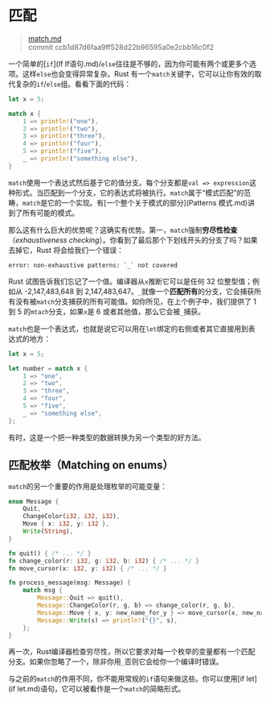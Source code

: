 # 匹配

> [match.md](https://github.com/rust-lang/book/blob/master/first-edition/src/match.md)
> <br>
> commit ccb1d87d6faa9ff528d22b96595a0e2cbb16c0f2

一个简单的[`if`](If If语句.md)/`else`往往是不够的，因为你可能有两个或更多个选项。这样`else`也会变得异常复杂。Rust 有一个`match`关键字，它可以让你有效的取代复杂的`if`/`else`组。看看下面的代码：

```rust
let x = 5;

match x {
    1 => println!("one"),
    2 => println!("two"),
    3 => println!("three"),
    4 => println!("four"),
    5 => println!("five"),
    _ => println!("something else"),
}
```

`match`使用一个表达式然后基于它的值分支。每个分支都是`val => expression`这种形式。当匹配到一个分支，它的表达式将被执行。`match`属于“模式匹配”的范畴，`match`是它的一个实现。有[一个整个关于模式的部分](Patterns 模式.md)讲到了所有可能的模式。

那么这有什么巨大的优势呢？这确实有优势。第一，`match`强制**穷尽性检查**（*exhaustiveness checking*）。你看到了最后那个下划线开头的分支了吗？如果去掉它，Rust 将会给我们一个错误：

```text
error: non-exhaustive patterns: `_` not covered
```

Rust 试图告诉我们忘记了一个值。编译器从`x`推断它可以是任何 32 位整型值；例如从 -2,147,483,648 到 2,147,483,647。`_`就像一个**匹配所有**的分支，它会捕获所有没有被`match`分支捕获的所有可能值。如你所见，在上个例子中，我们提供了 1 到 5 的`mtach`分支，如果`x`是 6 或者其他值，那么它会被`_`捕获。

`match`也是一个表达式，也就是说它可以用在`let`绑定的右侧或者其它直接用到表达式的地方：

```rust
let x = 5;

let number = match x {
    1 => "one",
    2 => "two",
    3 => "three",
    4 => "four",
    5 => "five",
    _ => "something else",
};
```

有时，这是一个把一种类型的数据转换为另一个类型的好方法。

## 匹配枚举（Matching on enums）

`match`的另一个重要的作用是处理枚举的可能变量：

```rust
enum Message {
    Quit,
    ChangeColor(i32, i32, i32),
    Move { x: i32, y: i32 },
    Write(String),
}

fn quit() { /* ... */ }
fn change_color(r: i32, g: i32, b: i32) { /* ... */ }
fn move_cursor(x: i32, y: i32) { /* ... */ }

fn process_message(msg: Message) {
    match msg {
        Message::Quit => quit(),
        Message::ChangeColor(r, g, b) => change_color(r, g, b),
        Message::Move { x, y: new_name_for_y } => move_cursor(x, new_name_for_y),
        Message::Write(s) => println!("{}", s),
    };
}
```

再一次，Rust编译器检查穷尽性，所以它要求对每一个枚举的变量都有一个匹配分支。如果你忽略了一个，除非你用`_`否则它会给你一个编译时错误。

与之前的`match`的作用不同，你不能用常规的`if`语句来做这些。你可以使用[if let](if let.md)语句，它可以被看作是一个`match`的简略形式。
